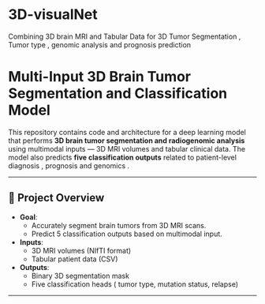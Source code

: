 # 3D-visualNet
Combining 3D brain MRI and Tabular Data for 3D Tumor Segmentation , Tumor type , genomic analysis and prognosis prediction
# Multi-Input 3D Brain Tumor Segmentation and Classification Model

This repository contains code and architecture for a deep learning model that performs **3D brain tumor segmentation and radiogenomic analysis** using multimodal inputs — 3D MRI volumes and tabular clinical data. The model also predicts **five classification outputs** related to patient-level diagnosis , prognosis and genomics .

---

## 🧠 Project Overview

- **Goal**:
  - Accurately segment brain tumors from 3D MRI scans.
  - Predict 5 classification outputs based on multimodal input.
- **Inputs**:
  - 3D MRI volumes (NIfTI format)
  - Tabular patient data (CSV)
- **Outputs**:
  - Binary 3D segmentation mask
  - Five classification heads ( tumor type, mutation status, relapse)

---
